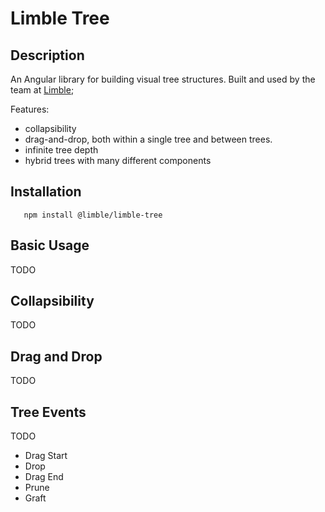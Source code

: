 # Limble Tree

## Description

An Angular library for building visual tree structures. Built and used by the team at [Limble](https://limblecmms.com/);

Features:

-  collapsibility
-  drag-and-drop, both within a single tree and between trees.
-  infinite tree depth
-  hybrid trees with many different components

## Installation

```
   npm install @limble/limble-tree
```

## Basic Usage

TODO

## Collapsibility

TODO

## Drag and Drop

TODO

## Tree Events

TODO

-  Drag Start
-  Drop
-  Drag End
-  Prune
-  Graft
